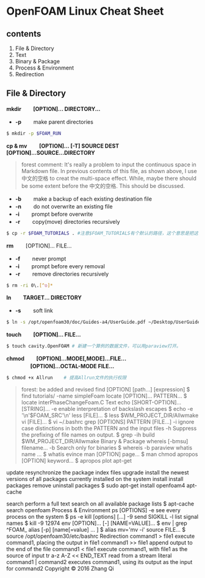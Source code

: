 # OpenFOAM Linux Cheat Sheet

## contents
1. File & Directory
2. Text
3. Binary & Package
4. Process & Environment
5. Redirection  

## File & Directory
**mkdir　  　[OPTION]...  DIRECTORY...**
* **-p**　  　make parent directories  

```bash
$ mkdir -p $FOAM_RUN
```

**cp & mv**　  　**[OPTION]... [-T] SOURCE DEST**
　  　　  　　  **[OPTION]...SOURCE...DIRECTORY**
> forest comment: It's really a problem to input the continuous space in Markdown file. In previous contents of this file, as shown above, I use 中文的空格 to creat the multi-space effect. While, maybe there should be some extent before the 中文的空格. This should be discussed.

* **-b**　  　make a backup of each existing destination file
* **-n**　  　do not overwrite an existing file 
* **-i**　  　prompt before overwrite
* **-r**　  　copy(move) directories recursively

```bash
$ cp -r $FOAM_TUTORIALS . #注意$FOAM_TUTORIALS有个默认的路径，这个意思是把这个目录复制到当前文件下。
```

**rm**　  　[OPTION]... FILE...
* **-f**　  　never prompt
* **-i**　  　prompt before every removal
* **-r**　  　remove directories recursively  


```bash
$ rm -ri 0\.[^o]*
```

**ln　  　TARGET... DIRECTORY**
* **-s**　  　soft link

```bash
$ ln -s /opt/openfoam30/doc/Guides-a4/UserGuide.pdf ~/Desktop/UserGuide
```

**touch　  　[OPTION]... FILE...**

```bash
$ touch cavity.OpenFOAM # 新建一个算例的数据文件，可以用paraview打开。
```

**chmod　  　[OPTION]...MODE[,MODE]...FILE...
　  　　  　[OPTION]...OCTAL-MODE FILE...**
        
```bash
$ chmod +x Allrun    # 提高Allrun文件的执行权限
```




> forest: be added and revised 
find
[OPTION] [path…] [expression]
$ find tutorials/ -name simpleFoam
locate
[OPTION]... PATTERN...
$ locate interPhaseChangeFoam.C
Text
echo
[SHORT-OPTION]... [STRING]...
 -e
enable interpretation of backslash escapes
$ echo -e '\n'$FOAM_SRC'\n'
less
[FILE]...
$ less $WM_PROJECT_DIR/Allwmake
vi
[FILE]...
$ vi ~/.bashrc
grep
[OPTIONS] PATTERN [FILE...]
 -i
ignore case distinctions in both the  PATTERN and the input files
 -h
Suppress the prefixing of file names on  output.
$ grep -ih build $WM_PROJECT_DIR/Allwmake
Binary & Package
whereis
[-bmsu] filename...
 -b
Search only for binaries
$ whereis -b paraview
whatis
name ...
$ whatis evince
man
[OPTION] page…
$ man chmod
apropos
[OPTION] keyword…
$ apropos plot
apt-get

 update
resynchronize the package index files
 upgrade
install the newest versions of all packages currently installed on the system
 install
install packages
 remove
uninstall packages
$ sudo apt-get install openfoam4
apt-cache

 search
perform a full text search on all available package lists
$ apt-cache search openfoam
Process & Environment
ps
[OPTIONS]
 -e
see every process on the system
$ ps -e
kill
[options] <pid> [...]
 -9
send SIGKILL
 -l
list  signal  names
$ kill -9 12974
env
[OPTION]... [-] [NAME=VALUE]...
$ env | grep ^FOAM_
alias
[-p] [name[=value] ... ]
$ alias mv='mv -i'
source
FILE...
$ source /opt/openfoam30/etc/bashrc
Redirection
command1 > file1
execute command1, placing the output in file1
command1 >> file1
append output to the end of the file
command1 < file1
execute command1, with file1 as the source of input
tr a-z A-Z << END_TEXT
read from a stream literal
command1 | command2
executes command1, using its output as the input for command2
Copyright © 2016 Zhang Qi
